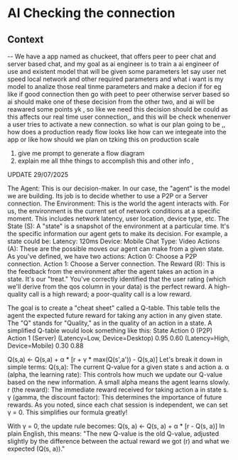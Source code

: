 # AI Checking the connection 


## Context

-- We have a app named as chuckeet, that offers peer to peer chat and server based chat,  and my goal as ai engineer is to train a ai engineer of use and existent model that will be given some parameters let say user net speed local network and other required parameters and what i want is my model to analize those real tinme parameters and make a decion if for eg like if good connection then go with peet to peer otherwise server based so ai should make one of these decision from the other two, and ai will be reawared some points yk , so like we need this decision should be could as this affects our real time user connection,, and this will be check whenenver a user tries to activate a new connection. 
so what is our plan going to be ,, how does a production ready flow looks like how can we integeate into the app or like how should we plan on tzking this on production scale

1) give me prompt to generate a flow diagram
2) explain me all thhe things to accomplish this and other info ,



UPDATE 29/07/2025

The Agent: This is our decision-maker. In our case, the "agent" is the model we are building. Its job is to decide whether to use a P2P or a Server connection.
The Environment: This is the world the agent interacts with. For us, the environment is the current set of network conditions at a specific moment. This includes network latency, user location, device type, etc.
The State (S): A "state" is a snapshot of the environment at a particular time. It's the specific information our agent gets to make its decision. For example, a state could be:
Latency: 120ms
Device: Mobile
Chat Type: Video
Actions (A): These are the possible moves our agent can make from a given state. As you've defined, we have two actions:
Action 0: Choose a P2P connection.
Action 1: Choose a Server connection.
The Reward (R): This is the feedback from the environment after the agent takes an action in a state. It's our "treat." You've correctly identified that the user rating (which we'll derive from the qos column in your data) is the perfect reward. A high-quality call is a high reward; a poor-quality call is a low reward.



The goal is to create a "cheat sheet" called a Q-table. This table tells the agent the expected future reward for taking any action in any given state. The "Q" stands for "Quality," as in the quality of an action in a state.
A simplified Q-table would look something like this:
State	Action 0 (P2P)	Action 1 (Server)
(Latency=Low, Device=Desktop)	0.95	0.60
(Latency=High, Device=Mobile)	0.30	0.88


Q(s,a) ← Q(s,a) + α * [r + γ * max(Q(s',a')) - Q(s,a)]
Let's break it down in simple terms:
Q(s,a): The current Q-value for a given state s and action a.
α (alpha, the learning rate): This controls how much we update our Q-value based on the new information. A small alpha means the agent learns slowly.
r (the reward): The immediate reward received for taking action a in state s.
γ (gamma, the discount factor): This determines the importance of future rewards. As you noted, since each chat session is independent, we can set γ = 0. This simplifies our formula greatly!

With γ = 0, the update rule becomes:
Q(s, a) ← Q(s, a) + α * [r - Q(s, a)]
In plain English, this means: "The new Q-value is the old Q-value, adjusted slightly by the difference between the actual reward we got (r) and what we expected (Q(s, a))."
